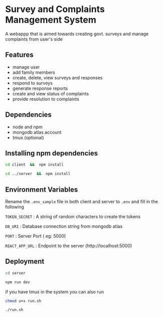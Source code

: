 
# Survey and Complaints Management System

A webappp that is aimed towards creating govt. surveys and manage complaints from user's side

## Features

- manage user
- add family members
- create, delete, view surveys and responses
- respond to surveys
- generate response reports
- create and view status of complaints
- provide resolution to complaints


## Dependencies
- node and npm
- mongodb atlas account
- tmux (optional)
## Installing npm dependencies
```bash
cd client  &&  npm install

cd ../server  &&  npm install

```
## Environment Variables

Rename the `.env_sample` file in both client and server to `.env` and fill in the following

`TOKEN_SECRET` :  A string of random characters to create the tokens

`DB_URI` : Database connection string from mongodb atlas

`PORT` : Server Port ( eg: 5000)

`REACT_APP_URL` : Endpoint to the server (http://localhost:5000)

## Deployment

```bash
cd server

npm run dev
```
if you have tmux in the system you can also run
```bash
chmod u+x run.sh

./run.sh
```
